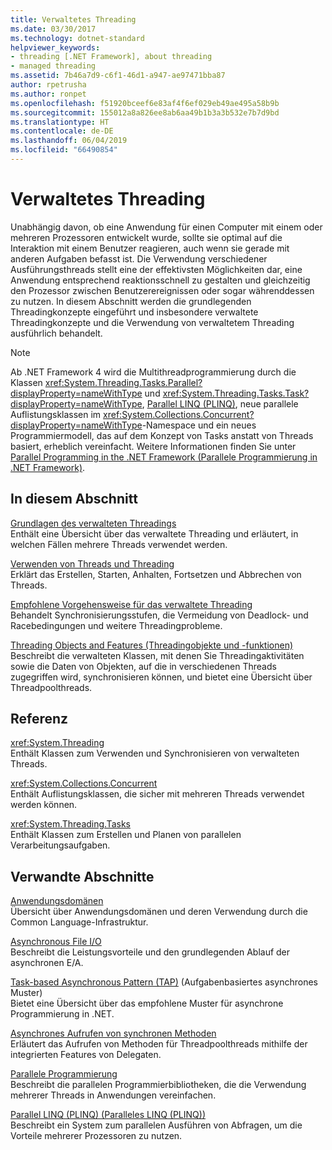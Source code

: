 ```yaml
---
title: Verwaltetes Threading
ms.date: 03/30/2017
ms.technology: dotnet-standard
helpviewer_keywords:
- threading [.NET Framework], about threading
- managed threading
ms.assetid: 7b46a7d9-c6f1-46d1-a947-ae97471bba87
author: rpetrusha
ms.author: ronpet
ms.openlocfilehash: f51920bceef6e83af4f6ef029eb49ae495a58b9b
ms.sourcegitcommit: 155012a8a826ee8ab6aa49b1b3a3b532e7b7d9bd
ms.translationtype: HT
ms.contentlocale: de-DE
ms.lasthandoff: 06/04/2019
ms.locfileid: "66490854"
---
```

# <a name="managed-threading"></a>Verwaltetes Threading
Unabhängig davon, ob eine Anwendung für einen Computer mit einem oder mehreren Prozessoren entwickelt wurde, sollte sie optimal auf die Interaktion mit einem Benutzer reagieren, auch wenn sie gerade mit anderen Aufgaben befasst ist. Die Verwendung verschiedener Ausführungsthreads stellt eine der effektivsten Möglichkeiten dar, eine Anwendung entsprechend reaktionsschnell zu gestalten und gleichzeitig den Prozessor zwischen Benutzerereignissen oder sogar währenddessen zu nutzen. In diesem Abschnitt werden die grundlegenden Threadingkonzepte eingeführt und insbesondere verwaltete Threadingkonzepte und die Verwendung von verwaltetem Threading ausführlich behandelt.  
  
> [!NOTE]
>  Ab .NET Framework 4 wird die Multithreadprogrammierung durch die Klassen <xref:System.Threading.Tasks.Parallel?displayProperty=nameWithType> und <xref:System.Threading.Tasks.Task?displayProperty=nameWithType>, [Parallel LINQ (PLINQ)](../../../docs/standard/parallel-programming/parallel-linq-plinq.md), neue parallele Auflistungsklassen im <xref:System.Collections.Concurrent?displayProperty=nameWithType>-Namespace und ein neues Programmiermodell, das auf dem Konzept von Tasks anstatt von Threads basiert, erheblich vereinfacht. Weitere Informationen finden Sie unter [Parallel Programming in the .NET Framework (Parallele Programmierung in .NET Framework)](../../../docs/standard/parallel-programming/index.md).  
  
## <a name="in-this-section"></a>In diesem Abschnitt  
 [Grundlagen des verwalteten Threadings](../../../docs/standard/threading/managed-threading-basics.md)  
 Enthält eine Übersicht über das verwaltete Threading und erläutert, in welchen Fällen mehrere Threads verwendet werden.  
  
 [Verwenden von Threads und Threading](../../../docs/standard/threading/using-threads-and-threading.md)  
 Erklärt das Erstellen, Starten, Anhalten, Fortsetzen und Abbrechen von Threads.  
  
 [Empfohlene Vorgehensweise für das verwaltete Threading](../../../docs/standard/threading/managed-threading-best-practices.md)  
 Behandelt Synchronisierungsstufen, die Vermeidung von Deadlock- und Racebedingungen und weitere Threadingprobleme.  
  
 [Threading Objects and Features (Threadingobjekte und -funktionen)](../../../docs/standard/threading/threading-objects-and-features.md)  
 Beschreibt die verwalteten Klassen, mit denen Sie Threadingaktivitäten sowie die Daten von Objekten, auf die in verschiedenen Threads zugegriffen wird, synchronisieren können, und bietet eine Übersicht über Threadpoolthreads.  
  
## <a name="reference"></a>Referenz  
 <xref:System.Threading>  
 Enthält Klassen zum Verwenden und Synchronisieren von verwalteten Threads.  
  
 <xref:System.Collections.Concurrent>  
 Enthält Auflistungsklassen, die sicher mit mehreren Threads verwendet werden können.  
  
 <xref:System.Threading.Tasks>  
 Enthält Klassen zum Erstellen und Planen von parallelen Verarbeitungsaufgaben.  
  
## <a name="related-sections"></a>Verwandte Abschnitte  
 [Anwendungsdomänen](../../../docs/framework/app-domains/application-domains.md)  
 Übersicht über Anwendungsdomänen und deren Verwendung durch die Common Language-Infrastruktur.  
  
 [Asynchronous File I/O](../../../docs/standard/io/asynchronous-file-i-o.md)  
 Beschreibt die Leistungsvorteile und den grundlegenden Ablauf der asynchronen E/A.  
  
 [Task-based Asynchronous Pattern (TAP)](../../../docs/standard/asynchronous-programming-patterns/task-based-asynchronous-pattern-tap.md) (Aufgabenbasiertes asynchrones Muster)  
 Bietet eine Übersicht über das empfohlene Muster für asynchrone Programmierung in .NET.  
  
 [Asynchrones Aufrufen von synchronen Methoden](../../../docs/standard/asynchronous-programming-patterns/calling-synchronous-methods-asynchronously.md)  
 Erläutert das Aufrufen von Methoden für Threadpoolthreads mithilfe der integrierten Features von Delegaten.  
  
 [Parallele Programmierung](../../../docs/standard/parallel-programming/index.md)  
 Beschreibt die parallelen Programmierbibliotheken, die die Verwendung mehrerer Threads in Anwendungen vereinfachen.  
  
 [Parallel LINQ (PLINQ) (Paralleles LINQ (PLINQ))](../../../docs/standard/parallel-programming/parallel-linq-plinq.md)  
 Beschreibt ein System zum parallelen Ausführen von Abfragen, um die Vorteile mehrerer Prozessoren zu nutzen.
